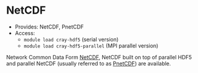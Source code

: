 # NetCDF

  - Provides: NetCDF, PnetCDF
  - Access: 
    + `module load cray-hdf5` (serial version)
    + `module load cray-hdf5-parallel` (MPI parallel version)

Network Common Data Form
[NetCDF](https://www.unidata.ucar.edu/software/netcdf/), NetCDF built
on top of parallel HDF5 and parallel NetCDF (usually referred to as
[PnetCDF](https://parallel-netcdf.github.io/wiki/Documentation.html))
are available.